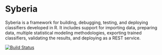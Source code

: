 Syberia
=======

Syberia is a framework for building, debugging, testing, and deploying
classifiers developed in R. It includes support for importing data,
preparing data, multiple statistical modeling methodologies,
exporting trained classifiers, validating the results, and
deploying as a REST service.

[![Build Status](https://travis-ci.org/robertzk/syberia.svg?branch=master)](https://travis-ci.org/robertzk/syberia.svg?branch=master)
